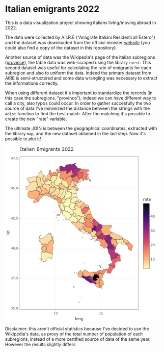 # Italian emigrants 2022

This is a data visualization project showing italians living/moving abroad in 2022. 

The data were collected by A.I.R.E ("Anagrafe Italiani Residenti all'Estero") and the dataset was downloaded from the official minister [website](http://ucs.interno.gov.it/ucs/contenuti/Anagrafe_degli_italiani_residenti_all_estero_a.i.r.e._int_00041-8067961.htm) (you could also find a copy of the dataset in this repository).

Another source of data was the Wikipedia's page of the italian subregions ([province](https://it.wikipedia.org/wiki/Province_d%27Italia)), the table data was web-scraped using the library `rvest`. This second dataset was useful for calculating the rate of emigrants for each subregion and also to uniform the data. Indeed the primary dataset from AIRE is semi-structered and some data wrangling was necessary to extract the informations correctly. 

When using different dataset it's important to standardize the records (in this case the subregions, "province"),
indeed we can have different way to call a city, also typos could occur. In order to gather succesfully the two source of data I've minimized the distance between the strings with the `adist` function to find the best match. After the matching it's possible to create the new "rate" variable. 

The ultimate JOIN is between the geographical coordinates, extracted with the library `map`, and the new dataset obtained in the last step. 
Now it's possible to plot it!


![samples](italy_plot.png)




Disclaimer: this aren't official statistics because I've decided to use the Wikipedia's data, as proxy of the total number of population of each subregions,
instead of a more certified source of data of the same year. However the results slightly differs. 



























